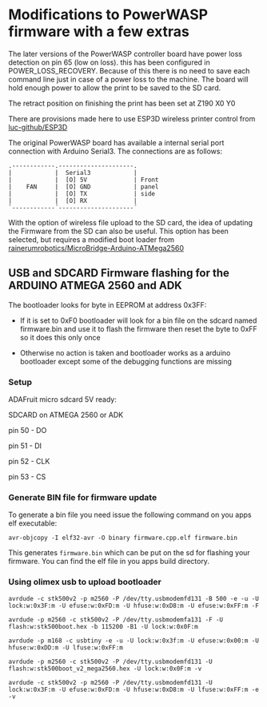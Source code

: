 # Modifications to PowerWASP firmware with a few extras

The later versions of the PowerWASP controller board have power loss detection on pin 65 (low on loss). this has been configured in POWER_LOSS_RECOVERY. Because of this there is no need to save each command line just in case of a power loss to the machine. The board will hold enough power to allow the print to be saved to the SD card.

The retract position on finishing the print has been set at Z190 X0 Y0

There are provisions made here to use ESP3D wireless printer control from [luc-github/ESP3D](https://github.com/luc-github/ESP3D)

The original PowerWASP board has available a internal serial port connection with Arduino Serial3.
The connections are as follows:

```
.------------.---------------------.
|            |  Serial3            |
|            |  [O] 5V             | Front
|    FAN     |  [O] GND            | panel
|            |  [O] TX             | side
|            |  [O] RX             |
`------------´---------------------´
```

With the option of wireless file upload to the SD card, the idea of updating the Firmware from the SD can also be useful. This option has been selected, but requires a modified boot loader from [rainerumrobotics/MicroBridge-Arduino-ATMega2560](https://github.com/rainerumrobotics/MicroBridge-Arduino-ATMega2560)

## USB and SDCARD Firmware flashing for the ARDUINO ATMEGA 2560 and ADK

The bootloader looks for byte in EEPROM at address 0x3FF:

- If it is set to 0xF0 bootloader will look for a bin file on the sdcard named
   firmware.bin and use it to flash the firmware then reset the byte to 0xFF so it
   does this only once

- Otherwise no action is taken and bootloader works as a arduino bootloader except
   some of the debugging functions are missing

### Setup

  ADAFruit micro sdcard 5V ready:

  SDCARD on ATMEGA 2560 or ADK

  pin 50  -  DO

  pin 51  -  DI

  pin 52  -  CLK

  pin 53  -  CS

### Generate BIN file for firmware update

To generate a bin file you need issue the following command on you apps elf executable:

```shell
avr-objcopy -I elf32-avr -O binary firmware.cpp.elf firmware.bin
```

This generates `firmware.bin` which can be put on the sd for flashing your firmware. You can find the elf
file in you apps build directory.

### Using olimex usb to upload bootloader

```shell
avrdude -c stk500v2 -p m2560 -P /dev/tty.usbmodemfd131 -B 500 -e -u -U lock:w:0x3F:m -U efuse:w:0xFD:m -U hfuse:w:0xD8:m -U efuse:w:0xFF:m -F
```

```shell
avrdude -p m2560 -c stk500v2 -P /dev/tty.usbmodemfa131 -F -U flash:w:stk500boot.hex -b 115200 -B1 -U lock:w:0x0F:m
```

```shell
avrdude -p m168 -c usbtiny -e -u -U lock:w:0x3f:m -U efuse:w:0x00:m -U hfuse:w:0xDD:m -U lfuse:w:0xFF:m
```

```shell
avrdude -p m2560 -c stk500v2 -P /dev/tty.usbmodemfd131 -U flash:w:stk500boot_v2_mega2560.hex -U lock:w:0x0F:m -v
```

```shell
avrdude -c stk500v2 -p m2560 -P /dev/tty.usbmodemfd131 -U lock:w:0x3F:m -U efuse:w:0xFD:m -U hfuse:w:0xD8:m -U lfuse:w:0xFF:m -e -v
```
